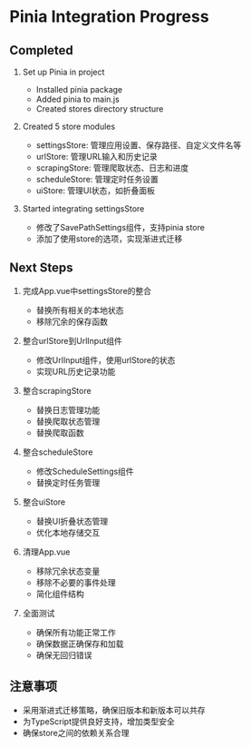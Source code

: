 # Pinia Integration Progress

## Completed
1. Set up Pinia in project
   - Installed pinia package
   - Added pinia to main.js
   - Created stores directory structure

2. Created 5 store modules
   - settingsStore: 管理应用设置、保存路径、自定义文件名等
   - urlStore: 管理URL输入和历史记录
   - scrapingStore: 管理爬取状态、日志和进度
   - scheduleStore: 管理定时任务设置
   - uiStore: 管理UI状态，如折叠面板

3. Started integrating settingsStore
   - 修改了SavePathSettings组件，支持pinia store
   - 添加了使用store的选项，实现渐进式迁移

## Next Steps
1. 完成App.vue中settingsStore的整合
   - 替换所有相关的本地状态
   - 移除冗余的保存函数

2. 整合urlStore到UrlInput组件
   - 修改UrlInput组件，使用urlStore的状态
   - 实现URL历史记录功能

3. 整合scrapingStore
   - 替换日志管理功能
   - 替换爬取状态管理
   - 替换爬取函数

4. 整合scheduleStore
   - 修改ScheduleSettings组件
   - 替换定时任务管理

5. 整合uiStore
   - 替换UI折叠状态管理
   - 优化本地存储交互

6. 清理App.vue
   - 移除冗余状态变量
   - 移除不必要的事件处理
   - 简化组件结构

7. 全面测试
   - 确保所有功能正常工作
   - 确保数据正确保存和加载
   - 确保无回归错误

## 注意事项
- 采用渐进式迁移策略，确保旧版本和新版本可以共存
- 为TypeScript提供良好支持，增加类型安全
- 确保store之间的依赖关系合理 